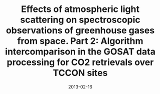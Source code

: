 ---
title: "<b>Effects of atmospheric light scattering on spectroscopic observations of greenhouse gases from space. Part 2: Algorithm intercomparison in the GOSAT data processing for CO2 retrievals over TCCON sites</b>"
collection: publications
permalink: /publication/2013-02-16-Oshchepkov
date: 2013-02-16
year: 2013
venue: 'Journal of Geophysical Research Atmospheres'
paperurl: 'https://doi.org/doi:10.1002/jgrd.50146'
citation: '<b>6</b> - Oshchepkov S., Bril A., Yokota T., Wennberg P.O., Deutscher N.M. et al., <b>Effects of atmospheric light scattering on spectroscopic observations of greenhouse gases from space. Part 2: Algorithm intercomparison in the GOSAT data processing for CO2 retrievals over TCCON sites</b>, Journal of Geophysical Research Atmospheres, 118, 1493-1512, 2013. <a href="https://doi.org/doi:10.1002/jgrd.50146">doi:10.1002/jgrd.50146</a> (cited 36 times)

'
---